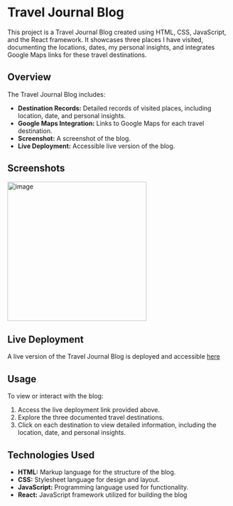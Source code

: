 # Travel Journal Blog

This project is a Travel Journal Blog created using HTML, CSS, JavaScript, and the React framework. It showcases three places I have visited, documenting the locations, dates, my personal insights, and integrates Google Maps links for these travel destinations.

## Overview

The Travel Journal Blog includes:

- **Destination Records:** Detailed records of visited places, including location, date, and personal insights.
- **Google Maps Integration:** Links to Google Maps for each travel destination.
- **Screenshot:** A screenshot of the blog.
- **Live Deployment:** Accessible live version of the blog.

## Screenshots

<img width="313" alt="image" src="https://github.com/LilaLiang/My-Travel-Journal/assets/103416879/ab64a025-5ba0-4419-b126-9150d31b96da">

## Live Deployment

A live version of the Travel Journal Blog is deployed and accessible [here](https://magnificent-salamander-325573.netlify.app/)

## Usage

To view or interact with the blog:

1. Access the live deployment link provided above.
2. Explore the three documented travel destinations.
3. Click on each destination to view detailed information, including the location, date, and personal insights.

## Technologies Used

- **HTML:** Markup language for the structure of the blog.
- **CSS:** Stylesheet language for design and layout.
- **JavaScript:** Programming language used for functionality.
- **React:** JavaScript framework utilized for building the blog




